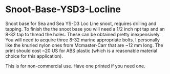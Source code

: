 # Snoot-Base-YSD3-Locline
Snoot base for Sea and Sea YS-D3 Loc Line snoot, requires drilling and tapping.
To finish the the snoot base you will need a 1/2 inch npt tap and an 8-32 tap to thread the holes. These can be obtained pretty inexpensively. You will need to acquire three 8-32 
marine appropriate bolts. I personally like the knurled nylon ones from Mcmaster-Carr that are ~12 mm long. The print should cost ~20 US for ABS plastic (which is a reasonable material choice for this application).

This is for non-commercial use. Have one printed if you need one.
